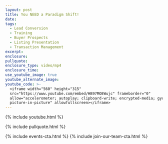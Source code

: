 ```yaml
---
layout: post
title: You NEED a Paradigm Shift!
date:
tags:
  - Lead Conversion
  - Training
  - Buyer Prospects
  - Listing Presentation
  - Transaction Management
excerpt:
enclosure:
pullquote:
enclosure_type: video/mp4
enclosure_time:
use_youtube_image: true
youtube_alternate_image:
youtube_code: >-
  <iframe width="560" height="315"
  src="https://www.youtube.com/embed/HB97MOEWujc" frameborder="0"
  allow="accelerometer; autoplay; clipboard-write; encrypted-media; gyroscope;
  picture-in-picture" allowfullscreen></iframe>
---
```


{% include youtube.html %}

{% include pullquote.html %}

{% include events-cta.html %} {% include join-our-team-cta.html %}